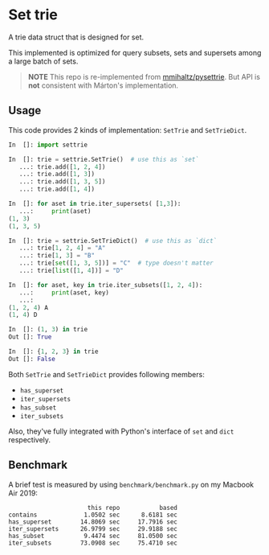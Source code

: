 # Set trie

A trie data struct that is designed for set.

This implemented is optimized for query subsets, sets and supersets among a large batch of sets.

> **NOTE**
> This repo is re-implemented from [mmihaltz/pysettrie](https://github.com/mmihaltz/pysettrie).
> But API is **not** consistent with Márton's implementation.


## Usage

This code provides 2 kinds of implementation: `SetTrie` and `SetTrieDict`.

```py
In  []: import settrie

In  []: trie = settrie.SetTrie()  # use this as `set`
   ...: trie.add([1, 2, 4])
   ...: trie.add([1, 3])
   ...: trie.add([1, 3, 5])
   ...: trie.add([1, 4])

In  []: for aset in trie.iter_supersets( [1,3]):
   ...:     print(aset)
(1, 3)
(1, 3, 5)

In  []: trie = settrie.SetTrieDict()  # use this as `dict`
   ...: trie[1, 2, 4] = "A"
   ...: trie[1, 3] = "B"
   ...: trie[set([1, 3, 5])] = "C"  # type doesn't matter
   ...: trie[list([1, 4])] = "D"

In  []: for aset, key in trie.iter_subsets([1, 2, 4]):
   ...:     print(aset, key)
   ...:
(1, 2, 4) A
(1, 4) D

In  []: (1, 3) in trie
Out []: True

In  []: {1, 2, 3} in trie
Out []: False
```

Both `SetTrie` and `SetTrieDict` provides following members:
* `has_superset`
* `iter_supersets`
* `has_subset`
* `iter_subsets`

Also, they've fully integrated with Python's interface of `set` and `dict` respectively.


## Benchmark

A brief test is measured by using `benchmark/benchmark.py` on my Macbook Air 2019:

```
                      this repo           based
contains             1.0502 sec      8.6181 sec
has_superset        14.8069 sec     17.7916 sec
iter_supersets      26.9799 sec     29.9188 sec
has_subset           9.4474 sec     81.0500 sec
iter_subsets        73.0908 sec     75.4710 sec
```
